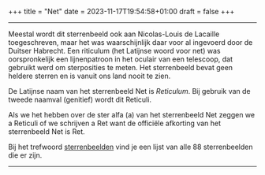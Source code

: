 +++
title = "Net"
date = 2023-11-17T19:54:58+01:00
draft = false
+++

---
Meestal wordt dit sterrenbeeld ook aan Nicolas-Louis de Lacaille
toegeschreven, maar het was waarschijnlijk daar voor al ingevoerd door
de Duitser Habrecht. Een riticulum (het Latijnse woord voor net) was
oorspronkelijk een lijnenpatroon in het oculair van een telescoop, dat
gebruikt werd om sterposities te meten. Het sterrenbeeld bevat geen
heldere sterren en is vanuit ons land nooit te zien.

De Latijnse naam van het sterrenbeeld Net is *Reticulum*. Bij gebruik
van de tweede naamval (genitief) wordt dit Reticuli.

Als we het hebben over de ster alfa (a) van het sterrenbeeld Net zeggen
we a Reticuli of we schrijven a Ret want de officiële afkorting van het
sterrenbeeld Net is Ret.

Bij het trefwoord [sterrenbeelden](/encyclopedie/sterrenbeeld) vind je een
lijst van alle 88 sterrenbeelden die er zijn.

---
